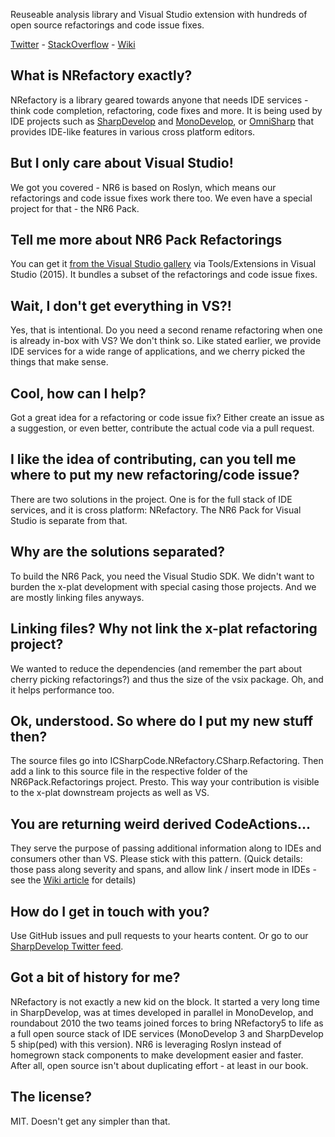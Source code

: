 Reuseable analysis library and Visual Studio extension with hundreds of open source refactorings and code issue fixes.

[Twitter](https://twitter.com/sharpdevelop) - [StackOverflow](http://stackoverflow.com/questions/tagged/nrefactory) - [Wiki](https://github.com/icsharpcode/NRefactory/wiki)

## What is NRefactory exactly?

NRefactory is a library geared towards anyone that needs IDE services - think code completion, refactoring, code fixes and more. It is being used by IDE projects such as [SharpDevelop](https://github.com/icsharpcode/SharpDevelop) and [MonoDevelop](https://github.com/mono/monodevelop), or [OmniSharp](https://github.com/OmniSharp) that provides IDE-like features in various cross platform editors.

## But I only care about Visual Studio!

We got you covered - NR6 is based on Roslyn, which means our refactorings and code issue fixes work there too. We even have a special project for that - the NR6 Pack.

## Tell me more about NR6 Pack Refactorings

You can get it [from the Visual Studio gallery](https://visualstudiogallery.msdn.microsoft.com/68c1575b-e0bf-420d-a94b-1b0f4bcdcbcc) via Tools/Extensions in Visual Studio (2015). It bundles a subset of the refactorings and code issue fixes.

## Wait, I don't get everything in VS?!

Yes, that is intentional. Do you need a second rename refactoring when one is already in-box with VS? We don't think so. Like stated earlier, we provide IDE services for a wide range of applications, and we cherry picked the things that make sense.

## Cool, how can I help?

Got a great idea for a refactoring or code issue fix? Either create an issue as a suggestion, or even better, contribute the actual code via a pull request.

## I like the idea of contributing, can you tell me where to put my new refactoring/code issue?

There are two solutions in the project. One is for the full stack of IDE services, and it is cross platform: NRefactory. The NR6 Pack for Visual Studio is separate from that.

## Why are the solutions separated?

To build the NR6 Pack, you need the Visual Studio SDK. We didn't want to burden the x-plat development with special casing those projects. And we are mostly linking files anyways.

## Linking files? Why not link the x-plat refactoring project?

We wanted to reduce the dependencies (and remember the part about cherry picking refactorings?) and thus the size of the vsix package. Oh, and it helps performance too.

## Ok, understood. So where do I put my new stuff then?

The source files go into ICSharpCode.NRefactory.CSharp.Refactoring. Then add a link to this source file in the respective folder of the NR6Pack.Refactorings project. Presto. This way your contribution is visible to the x-plat downstream projects as well as VS.

## You are returning weird derived CodeActions...

They serve the purpose of passing additional information along to IDEs and consumers other than VS. Please stick with this pattern. (Quick details: those pass along severity and spans, and allow link / insert mode in IDEs - see the [Wiki article](https://github.com/icsharpcode/NRefactory/wiki/CodeAction-Wrapper-Classes) for details)

## How do I get in touch with you?

Use GitHub issues and pull requests to your hearts content. Or go to our [SharpDevelop Twitter feed](https://twitter.com/sharpdevelop).

## Got a bit of history for me?

NRefactory is not exactly a new kid on the block. It started a very long time in SharpDevelop, was at times developed in parallel in MonoDevelop, and roundabout 2010 the two teams joined forces to bring NRefactory5 to life as a full open source stack of IDE services (MonoDevelop 3 and SharpDevelop 5 ship(ped) with this version). NR6 is leveraging Roslyn instead of homegrown stack components to make development easier and faster. After all, open source isn't about duplicating effort - at least in our book.

## The license?

MIT. Doesn't get any simpler than that.
